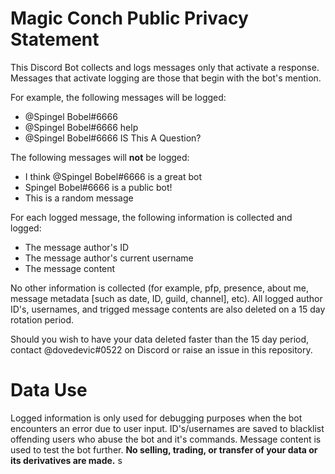 # Magic Conch Public Privacy Statement
This Discord Bot collects and logs messages only that activate a response. Messages that activate logging are those that begin with the bot's mention.

For example, the following messages will be logged:
 * @Spingel Bobel#6666 
 * @Spingel Bobel#6666 help
 * @Spingel Bobel#6666 IS This A Question?

The following messages will **not** be logged:
 * I think @Spingel Bobel#6666 is a great bot
 * Spingel Bobel#6666 is a public bot!
 * This is a random message

For each logged message, the following information is collected and logged:
 * The message author's ID
 * The message author's current username
 * The message content

No other information is collected (for example, pfp, presence, about me, message metadata [such as date, ID, guild, channel], etc). 
All logged author ID's, usernames, and trigged message contents are also deleted on a 15 day rotation period. 

Should you wish to have your data deleted faster than the 15 day period, contact @dovedevic#0522 on Discord or raise an issue in this repository.

# Data Use

Logged information is only used for debugging purposes when the bot encounters an error due to user input. ID's/usernames are saved to blacklist offending users who abuse the bot and it's commands. Message content is used to test the bot further. **No selling, trading, or transfer of your data or its derivatives are made.**
s
